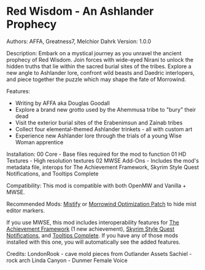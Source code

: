 # Red Wisdom - An Ashlander Prophecy
Authors: AFFA, Greatness7, Melchior Dahrk
Version: 1.0.0

Description:
Embark on a mystical journey as you unravel the ancient prophecy of Red Wisdom. Join forces with wide-eyed Nirani to unlock the hidden truths that lie within the sacred burial sites of the tribes. Explore a new angle to Ashlander lore, confront wild beasts and Daedric interlopers, and piece together the puzzle which may shape the fate of Morrowind.

Features:
* Writing by AFFA aka Douglas Goodall
* Explore a brand new grotto used by the Ahemmusa tribe to "bury" their dead
* Visit the exterior burial sites of the Erabenimsun and Zainab tribes
* Collect four elemental-themed Ashlander trinkets - all with custom art
* Experience new Ashlander lore through the trials of a young Wise Woman apprentice

Installation:
00 Core - Base files required for the mod to function
01 HD Textures - High resolution textures
02 MWSE Add-Ons - Includes the mod's metadata file, interops for The Achievement Framework, Skyrim Style Quest Notifications, and Tooltips Complete

Compatibility:
This mod is compatible with both OpenMW and Vanilla + MWSE.

Recommended Mods:
[Mistify](https://www.nexusmods.com/morrowind/mods/48112) or [Morrowind Optimization Patch](https://www.nexusmods.com/morrowind/mods/45384) to hide mist editor markers.

If you use MWSE, this mod includes interoperability features for [The Achievement Framework](https://www.nexusmods.com/morrowind/mods/51081) (1 new achievement), [Skyrim Style Quest Notifications](https://www.nexusmods.com/morrowind/mods/53175), and [Tooltips Complete](https://www.nexusmods.com/morrowind/mods/46842). If you have any of those mods installed with this one, you will automatically see the added features.

Credits:
LondonRook - cave mold pieces from Outlander Assets
Sachiel - rock arch
Linda Canyon - Dunmer Female Voice
